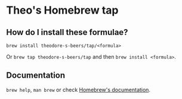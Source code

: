 # Theo's Homebrew tap

## How do I install these formulae?

`brew install theodore-s-beers/tap/<formula>`

Or `brew tap theodore-s-beers/tap` and then `brew install <formula>`.

## Documentation

`brew help`, `man brew` or check [Homebrew's documentation](https://docs.brew.sh).
